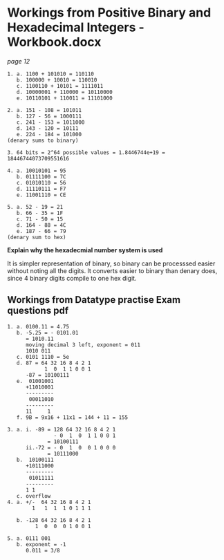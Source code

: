 # Workings from Positive Binary and Hexadecimal Integers - Workbook.docx

*page 12*

```
1. a. 1100 + 101010 = 110110
   b. 100000 + 10010 = 110010
   c. 1100110 + 10101 = 1111011
   d. 10000001 + 110000 = 10110000
   e. 10110101 + 110011 = 11101000
   
2. a. 151 - 108 = 101011
   b. 127 - 56 = 1000111
   c. 241 - 153 = 1011000
   d. 143 - 120 = 10111
   e. 224 - 184 = 101000
(denary sums to binary)

3. 64 bits = 2^64 possible values = 1.8446744e+19 = 18446744073709551616

4. a. 10010101 = 95
   b. 01111100 = 7C
   c. 01010110 = 56
   d. 11110111 = F7
   e. 11001110 = CE
   
5. a. 52 - 19 = 21
   b. 66 - 35 = 1F
   c. 71 - 50 = 15
   d. 164 - 88 = 4C
   e. 187 - 66 = 79
(denary sum to hex)
```
   
**Explain why the hexadecmial number system is used**

It is simpler representation of binary, so binary can be processsed easier without noting all the digits.
It converts easier to binary than denary does, since 4 binary digits compile to one hex digit.

## Workings from Datatype practise Exam questions pdf

```
1. a. 0100.11 = 4.75
   b. -5.25 = - 0101.01 
      = 1010.11
      moving decimal 3 left, exponent = 011
      1010 011
   c. 0101 1110 = 5e
   d. 87 = 64 32 16 8 4 2 1
            1  0  1 1 0 0 1
      -87 = 10100111
   e.  01001001
      +11010001
      ---------
       00011010
      ---------
      11     1
   f. 9B = 9x16 + 11x1 = 144 + 11 = 155
   
3. a. i. -89 = 128 64 32 16 8 4 2 1
               - 0  1  0  1 1 0 0 1
             = 10100111
      ii.-72 = - 0  1  0  0 1 0 0 0
             = 10111000
   b.  10100111
      +10111000
      ---------
       01011111
      ---------
      1 1
   c. overflow
4. a. +/-  64 32 16 8 4 2 1
        1   1  1  1 0 1 1 1
        
   b. -128 64 32 16 8 4 2 1
         1  0  0  0 1 0 0 1
         
5. a. 0111 001
   b. exponent = -1
      0.011 = 3/8
```
